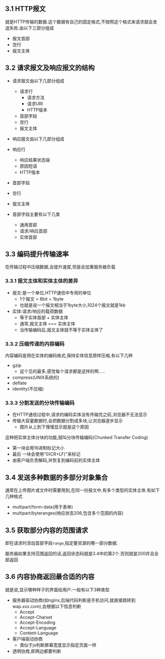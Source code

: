 ## 3.1 HTTP报文
就是HTTP传输的数据.这个数据有自己的固定格式,不按照这个格式来请求就会发送失败.由以下三部分组成
- 报文首部
- 空行
- 报文主体

## 3.2 请求报文及响应报文的结构
- 请求报文由以下几部分组成
  - 请求行
    - 请求方法
    - 请求URI
    - HTTP版本
  - 首部字段
  - 空行
  - 报文主体
  
 - 响应报文由以下几部分组成
  - 响应行
    - 响应结果状态骊
    - 原因短语
    - HTTP版本
  - 首部字段
  - 空行
  - 报文主体
  
 - 首部字段主要有以下几类
   - 通用首部
   - 请求/响应首部
   - 实体首部

## 3.3 编码提升传输速率
在传输过程中压缩数据,会提升速度,但是会加重服务器负载

### 3.3.1 报文主体和实体主体的差异
- 报文:是一个单位,HTTP通信中专用的单位
  - 1个报文 = 8bit = 1byte
  - 也就是说一个报文相当于1byte大小,1024个报文就是1kb
- 实体:请求/响应的载荷数据
  - 等于实体首部 + 实体主体
  - 通常,报文主体 === 实体主体
  - 当传输编码后,报文主体就不等于实体主体了
### 3.3.2 压缩传递的内容编码
内容编码是用在实体的编码格式,保持实体信息原样压缩,有以下几种
- gzip
  - 这个见的最多,感觉每个请求都是这样的啊.....
- compress(UNIX系统的)
- deflate
- identity(不压缩)
### 3.3.3 分割发送的分块传输编码
- 在HTTP通信过程中,请求的编码实体没有传输完之前,浏览器不无法显示
- 传输大容量数据时,会把数据分割成多块,让浏览器逐步显示
  - 图片从上到下慢慢显示就是这个原因
  
这种把实体主体分块的功能,就叫分块传输编码(Chunked Transfer Coding)
- 第一块会用16进制标记大小
- 最后 一块会使用"0(CR+LF)"来标记
- 由客户端负责解码,并恢复到编码前的实体主体

## 3.4 发送多种数据的多部分对象集合
通常在上传图片或文件时需要用到,在同一份报文中,有多个类型的实体主体.有如下几种格式
- multipart/form-data(用于表单)
- multipart/byteranges(响应状态206,包含多个范围的内容)

## 3.5 获取部分内容的范围请求
即在请求时添加首部字段`range`,指定要资源的哪一部分数据.

服务器如果支持范围返回的话,返回状态码就是3.4中的第2个.否则就是200并且全部返回

## 3.6 内容协商返回最合适的内容
就是说,显示哪种样子的界面给用户.一般有以下3种类型
- 服务器驱动协商(如nginx,后端代码判断是手机访问,就直接跳转到wap.xxx.com),会根据以下信息判断
  - Accept
  - Accept-Charset
  - Accept-Encoding
  - Accept-Language
  - Content-Language
- 客户端驱动协商
  - 类似于js判断屏幕宽度显示指定页面一样
- 透明协商,即两边都要判断